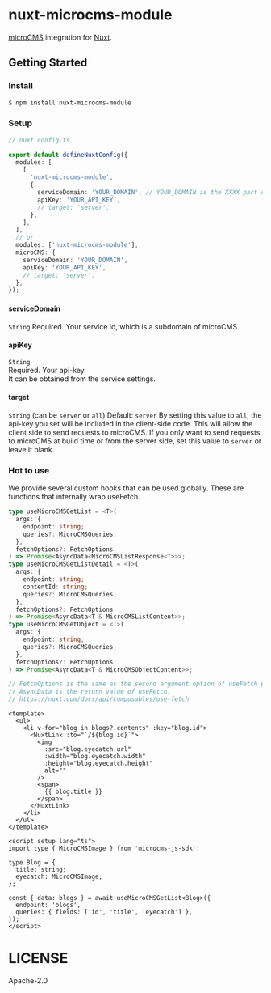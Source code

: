 # nuxt-microcms-module

[microCMS](https://microcms.io) integration for [Nuxt](https://nuxt.com/).

## Getting Started

### Install

```bash
$ npm install nuxt-microcms-module
```

### Setup

```typescript
// nuxt.config.ts

export default defineNuxtConfig({
  modules: [
    [
      'nuxt-microcms-module',
      {
        serviceDomain: 'YOUR_DOMAIN', // YOUR_DOMAIN is the XXXX part of XXXX.microcms.io
        apiKey: 'YOUR_API_KEY',
        // target: 'server',
      },
    ],
  ],
  // or
  modules: ['nuxt-microcms-module'],
  microCMS: {
    serviceDomain: 'YOUR_DOMAIN',
    apiKey: 'YOUR_API_KEY',
    // target: 'server',
  },
});
```

#### serviceDomain

`String`
Required.
Your service id, which is a subdomain of microCMS.

#### apiKey

`String`  
Required.
Your api-key.  
It can be obtained from the service settings.

#### target

`String` (can be `server` or `all`)
Default: `server`
By setting this value to `all`, the api-key you set will be included in the client-side code.
This will allow the client side to send requests to microCMS.
If you only want to send requests to microCMS at build time or from the server side, set this value to `server` or leave it blank.

### Hot to use

We provide several custom hooks that can be used globally.
These are functions that internally wrap useFetch.

```typescript
type useMicroCMSGetList = <T>(
  args: {
    endpoint: string;
    queries?: MicroCMSQueries;
  },
  fetchOptions?: FetchOptions
) => Promise<AsyncData<MicroCMSListResponse<T>>>;
type useMicroCMSGetListDetail = <T>(
  args: {
    endpoint: string;
    contentId: string;
    queries?: MicroCMSQueries;
  },
  fetchOptions?: FetchOptions
) => Promise<AsyncData<T & MicroCMSListContent>>;
type useMicroCMSGetObject = <T>(
  args: {
    endpoint: string;
    queries?: MicroCMSQueries;
  },
  fetchOptions?: FetchOptions
) => Promise<AsyncData<T & MicroCMSObjectContent>>;

// FetchOptions is the same as the second argument option of useFetch provided by Nuxt3.
// AsyncData is the return value of useFetch.
// https://nuxt.com/docs/api/composables/use-fetch
```

```vue
<template>
  <ul>
    <li v-for="blog in blogs?.contents" :key="blog.id">
      <NuxtLink :to="`/${blog.id}`">
        <img
          :src="blog.eyecatch.url"
          :width="blog.eyecatch.width"
          :height="blog.eyecatch.height"
          alt=""
        />
        <span>
          {{ blog.title }}
        </span>
      </NuxtLink>
    </li>
  </ul>
</template>

<script setup lang="ts">
import type { MicroCMSImage } from 'microcms-js-sdk';

type Blog = {
  title: string;
  eyecatch: MicroCMSImage;
};

const { data: blogs } = await useMicroCMSGetList<Blog>({
  endpoint: 'blogs',
  queries: { fields: ['id', 'title', 'eyecatch'] },
});
</script>
```

# LICENSE

Apache-2.0
